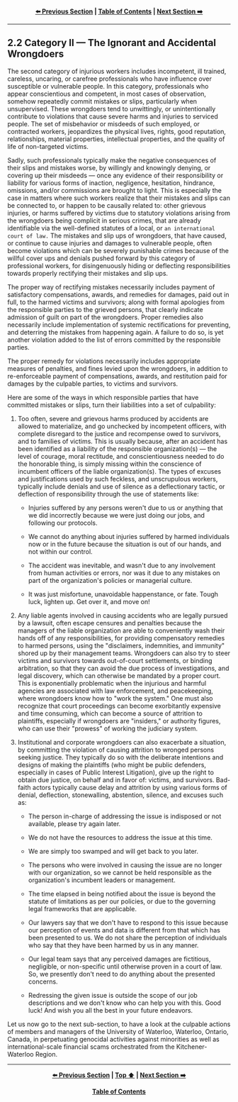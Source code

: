 <div align="center">
  
  **[:arrow_left: Previous Section][Prev] | [Table of Contents][TOC] | [Next Section :arrow_right:][Next]**
  
  [Prev]: ./02-1-2.md
  [Next]: ./02-2-1.md
  [TOC]: ./README.md#table-of-contents
  
</div>

---

## 2.2 Category II — The Ignorant and Accidental Wrongdoers

The second category of injurious workers includes incompetent, ill trained, careless, uncaring, or carefree professionals who have influence over susceptible or vulnerable people. In this category, professionals who appear conscientious and competent, in most cases of observation, somehow repeatedly commit mistakes or slips, particularly when unsupervised. These wrongdoers tend to unwittingly, or unintentionally contribute to violations that cause severe harms and injuries to serviced people. The set of misbehavior or misdeeds of such employed, or contracted workers, jeopardizes the physical lives, rights, good reputation, relationships, material properties, intellectual properties, and the quality of life of non-targeted victims. 

Sadly, such professionals typically make the negative consequences of their slips and mistakes worse, by willingly and knowingly denying, or covering up their misdeeds — once any evidence of their responsibility or liability for various forms of inaction, negligence, hesitation, hindrance, omissions, and/or commissions are brought to light. This is especially the case in matters where such workers realize that their mistakes and slips can be connected to, or happen to be causally related to: other grievous injuries, or harms suffered by victims due to statutory violations arising from the wrongdoers being complicit in serious crimes, that are already identifiable via the well-defined statutes of a local, or `an international court of law.` The mistakes and slip ups of wrongdoers, that have caused, or continue to cause injuries and damages to vulnerable people, often become violations which can be severely punishable crimes because of the willful cover ups and denials pushed forward by this category of professional workers, for disingenuously hiding or deflecting responsibilities towards properly rectifying their mistakes and slip ups. 

The proper way of rectifying mistakes necessarily includes payment of satisfactory compensations, awards, and remedies for damages, paid out in full, to the harmed victims and survivors; along with formal apologies from the responsible parties to the grieved persons, that clearly indicate admission of guilt on part of the wrongdoers. Proper remedies also necessarily include implementation of systemic rectifications for preventing, and deterring the mistakes from happening again. A failure to do so, is yet another violation added to the list of errors committed by the responsible parties. 

The proper remedy for violations necessarily includes appropriate measures of penalties, and fines levied upon the wrongdoers, in addition to re-enforceable payment of compensations, awards, and restitution paid for damages by the culpable parties, to victims and survivors. 

Here are some of the ways in which responsible parties that have committed mistakes or slips, turn their liabilities into a set of culpability:  

1. Too often, severe and grievous harms produced by accidents are allowed to materialize, and go unchecked by incompetent officers, with complete disregard to the justice and recompense owed to survivors, and to families of victims. This is usually because, after an accident has been identified as a liability of the responsible organization(s) — the level of courage, moral rectitude, and conscientiousness needed to do the honorable thing, is simply missing within the conscience of incumbent officers of the liable organization(s). The types of excuses and justifications used by such feckless, and unscrupulous workers, typically include denials and use of silence as a deflectionary tactic, or deflection of responsibility through the use of statements like:

    - Injuries suffered by any persons weren't due to us or anything that we did incorrectly because we were just doing our jobs, and following our protocols.
	
    - We cannot do anything about injuries suffered by harmed individuals now or in the future because the situation is out of our hands, and not within our control.
	
    - The accident was inevitable, and wasn't due to any involvement from human activities or errors, nor was it due to any mistakes on part of the organization's policies or managerial culture. 
	
    - It was just misfortune, unavoidable happenstance, or fate. Tough luck, lighten up. Get over it, and move on!

1. Any liable agents involved in causing accidents who are legally pursued by a lawsuit, often escape censures and penalties because the managers of the liable organization are able to conveniently wash their hands off of any responsibilities, for providing compensatory remedies to harmed persons, using the "disclaimers, indemnities, and immunity" shored up by their management teams. Wrongdoers can also try to steer victims and survivors towards out-of-court settlements, or binding arbitration, so that they can avoid the due process of investigations, and legal discovery, which can otherwise be mandated by a proper court. This is exponentially problematic when the injurious and harmful agencies are associated with law enforcement, and peacekeeping, where wrongdoers know how to "work the system." One must also recognize that court proceedings can become exorbitantly expensive and time consuming, which can become a source of attrition to plaintiffs, especially if wrongdoers are "insiders," or authority figures, who can use their "prowess" of working the judiciary system. 

1. Institutional and corporate wrongdoers can also exacerbate a situation, by committing the violation of causing attrition to wronged persons seeking justice. They typically do so with the deliberate intentions and designs of making the plaintiffs (who might be public defenders, especially in cases of Public Interest Litigation), give up the right to obtain due justice, on behalf and in favor of: victims, and survivors. Bad-faith actors typically cause delay and attrition by using various forms of denial, deflection, stonewalling, abstention, silence, and excuses such as: 

    - The person in-charge of addressing the issue is indisposed or not available, please try again later.
	
    - We do not have the resources to address the issue at this time. 
	
    - We are simply too swamped and will get back to you later.
	
    - The persons who were involved in causing the issue are no longer with our organization, so we cannot be held responsible as the organization's incumbent leaders or management.
	
    - The time elapsed in being notified about the issue is beyond the statute of limitations as per our policies, or due to the governing legal frameworks that are applicable.
	
    - Our lawyers say that we don't have to respond to this issue because our perception of events and data is different from that which has been presented to us. We do not share the perception of individuals who say that they have been harmed by us in any manner.
	
    - Our legal team says that any perceived damages are fictitious, negligible, or non-specific until otherwise proven in a court of law. So, we presently don't need to do anything about the presented concerns. 
	
    - Redressing the given issue is outside the scope of our job descriptions and we don't know who can help you with this. Good luck! And wish you all the best in your future endeavors.       
    
Let us now go to the next sub-section, to have a look at the culpable actions of members and managers of the University of Waterloo, Waterloo, Ontario, Canada, in perpetuating genocidal activities against minorities as well as international-scale financial scams orchestrated from the Kitchener-Waterloo Region. 

---
<div align="center">
  
  **[:arrow_left: Previous Section][Prev] | [Top :arrow_up:][Top] | [Next Section :arrow_right:][Next]** 
  
  **[Table of Contents][TOC]**

  [Prev]: ./02-1-2.md
  [Top]: ./02-2.md#22-category-ii--the-ignorant-and-accidental-wrongdoers
  [Next]: ./02-2-1.md
  [TOC]: ./README.md#table-of-contents
  
</div>